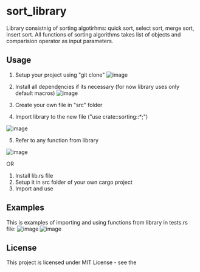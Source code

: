 # sort_library
Library consistnig of sorting algotirhms: quick sort, select sort, merge sort, insert sort. All functions of sorting algorithms takes list of objects and comparision operator as input parameters.

## Usage
1. Setup your project using "git clone"
![image](https://github.com/Dikong1/sortLibrary/assets/84706388/8fdbd5c8-e8f8-4480-84a1-056d766187ad)

2. Install all dependencies if its necessary (for now library uses only default macros)
![image](https://github.com/Dikong1/sortLibrary/assets/84706388/45f2636f-ff2d-4aa3-93e2-279f07f092bb)

3. Create your own file in "src" folder
4. Import library to the new file ("use crate::sorting::*;")

![image](https://github.com/Dikong1/sortLibrary/assets/84706388/52e889ba-4910-411e-9503-b16c9ae33de7)


5. Refer to any function from library

![image](https://github.com/Dikong1/sortLibrary/assets/84706388/71afbc2e-ab42-4e34-b3ed-1b74518e2340)


OR

1. Install lib.rs file
2. Setup it in src folder of your own cargo project
3. Import and use

## Examples
This is examples of importing and using functions from library in tests.rs file:
![image](https://github.com/Dikong1/sortLibrary/assets/84706388/4e9aff40-31a2-430d-8517-266d2934dc5a)
![image](https://github.com/Dikong1/sortLibrary/assets/84706388/d0d5dec0-980c-4305-b4bb-5fb8bdf4caae)

## License
This project is licensed under MIT License - see the 


